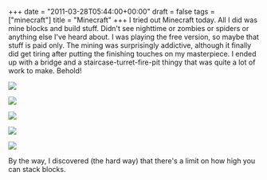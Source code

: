 +++
date = "2011-03-28T05:44:00+00:00"
draft = false
tags = ["minecraft"]
title = "Minecraft"
+++
I tried out Minecraft today. All I did was mine blocks and build stuff. Didn't see nighttime or zombies or spiders or anything else I've heard about. I was playing the free version, so maybe that stuff is paid only. The mining was surprisingly addictive, although it finally did get tiring after putting the finishing touches on my masterpiece. I ended up with a bridge and a staircase-turret-fire-pit thingy that was quite a lot of work to make. Behold!

![](/img/2011-03-28-minecraft/f88658e2bf430ec233d7807353c6b3843468a0756e36447b83ce8e9fc4fd57b9.png)

![](/img/2011-03-28-minecraft/7cffe83f140a9abcc43023ee49e5b20e521a08fac4a7c6a83ab52a237608d7e0.png)

![](/img/2011-03-28-minecraft/4f58ca537c126bfd37aa802b1497af981b21b6957c5051d8d9f56936e74427d8.png)

![](/img/2011-03-28-minecraft/e7b5b70fd7a0d01b8d4c7436c32f9924ca6362b7ed07b1e7c784bcc0b1913abe.png)

![](/img/2011-03-28-minecraft/1cab600baffae36d932a7acfc43a6a12d670455f6abb6af16f68b900c3ec56b5.png)

By the way, I discovered (the hard way) that there's a limit on how high you can stack blocks.

